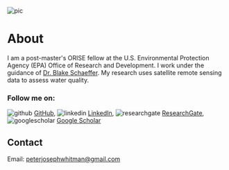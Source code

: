 ![pic](https://peterwhitman.github.io/images/Megan.png)
# About

I am a post-master's ORISE fellow at the U.S. Environmental Protection Agency (EPA) Office of Research and Development. I work under the guidance of [Dr. Blake Schaeffer](https://www.epa.gov/sciencematters/meet-epa-scientist-blake-schaeffer-phd). My research uses satellite remote sensing data to assess water quality. 

### Follow me on: 

![github](https://peterwhitman.github.io/logos/github.png) [GitHub](https://github.com/peterwhitman),  ![linkedin](https://peterwhitman.github.io/logos/linkedin.png) [LinkedIn](https://www.linkedin.com/in/peter-whitman/), ![researchgate](https://peterwhitman.github.io/logos/researchgate.png) [ResearchGate](https://www.researchgate.net/profile/Peter-Whitman-2), ![googlescholar](https://peterwhitman.github.io/logos/googlescholar.png) [Google Scholar](https://scholar.google.com/citations?user=LsvNktAAAAAJ&hl=en&authuser=1)


## Contact 

Email: [peterjosephwhitman@gmail.com](peterjosephwhitman@gmail.com)
